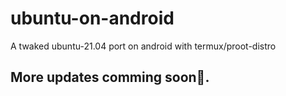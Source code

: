 # ubuntu-on-android
A twaked ubuntu-21.04 port on android with termux/proot-distro

## More updates comming soon👊.
